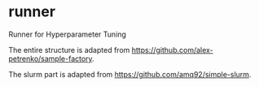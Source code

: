# runner
Runner for Hyperparameter Tuning

The entire structure is adapted from https://github.com/alex-petrenko/sample-factory.

The slurm part is adapted from https://github.com/amq92/simple-slurm.
